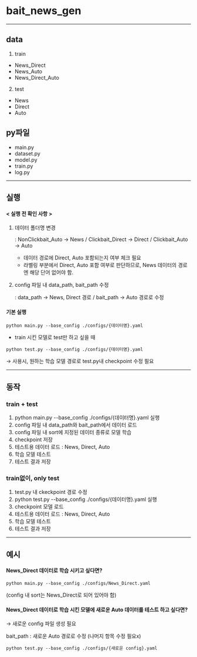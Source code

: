 # bait_news_gen

---------------

## data

1. train
- News_Direct
- News_Auto
- News_Direct_Auto

2. test
- News
- Direct
- Auto

## py파일
- main.py
- dataset.py
- model.py
- train.py
- log.py

---------------

## 실행

#### < 실행 전 확인 사항 >
1.  데이터 폴더명 변경

    : NonClickbait_Auto → News / Clickbait_Direct → Direct / Clickbait_Auto → Auto

    - 데이터 경로에 Direct, Auto 포함되는지 여부 체크 필요
    - 라벨링 부분에서 Direct, Auto 포함 여부로 판단하므로, News 데이터의 경로엔 해당 단어 없어야 함.

2. config 파일 내 data_path, bait_path 수정
    
    : data_path → News, Direct 경로 / bait_path → Auto 경로로 수정




#### 기본 실행
```
python main.py --base_config ./configs/{데이터명}.yaml
```

- train 시킨 모델로 test만 하고 싶을 때

```
python test.py --base_config ./configs/{데이터명}.yaml
```
 → 사용시, 원하는 학습 모델 경로로 test.py내 checkpoint 수정 필요

---------------

## 동작
### train + test
1. python main.py --base_config ./configs/{데이터명}.yaml 실행
2. config 파일 내 data_path와 bait_path에서 데이터 로드
3. config 파일 내 sort에 지정된 데이터 종류로 모델 학습
4. checkpoint 저장
5. 테스트용 데이터 로드 : News, Direct, Auto
6. 학습 모델 테스트
7. 테스트 결과 저장


### train없이, only test
1. test.py 내 ckeckpoint 경로 수정
2. python test.py --base_config ./configs/{데이터명}.yaml 실행
3. checkpoint 모델 로드
4. 테스트용 데이터 로드 : News, Direct, Auto 
5. 학습 모델 테스트
6. 테스트 결과 저장


---------------
## 예시

#### News_Direct 데이터로 학습 시키고 싶다면?
```
python main.py --base_config ./configs/News_Direct.yaml
```
(config 내 sort는 News_Direct로 되어 있어야 함)


#### News_Direct 데이터로 학습 시킨 모델에 새로운 Auto 데이터를 테스트 하고 싶다면?
→ 새로운 config 파일 생성 필요

bait_path : 새로운 Auto 경로로 수정 (나머지 항목 수정 필요x)
```
python test.py --base_config ./configs/{새로운 config}.yaml
```
